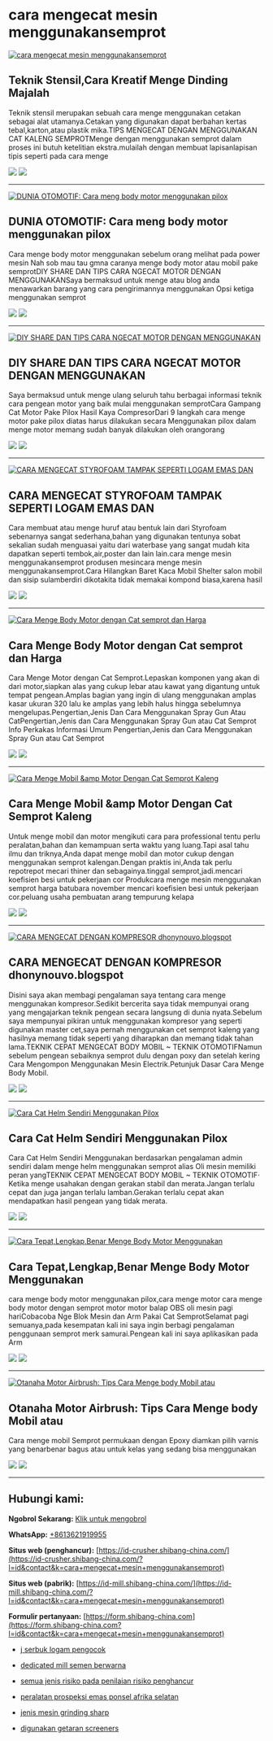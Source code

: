 # cara mengecat mesin menggunakansemprot

<a href="https://swt.shibang-china.com/?l=id&img&k=cara+mengecat+mesin+menggunakansemprot" target="_blank">![cara mengecat mesin menggunakansemprot](http://static.shibang-china.com/all-800x300/1365.jpg)</a>

## Teknik Stensil,Cara Kreatif Menge Dinding Majalah
Teknik stensil merupakan sebuah cara menge menggunakan cetakan sebagai alat utamanya.Cetakan yang digunakan dapat berbahan kertas tebal,karton,atau plastik mika.TIPS MENGECAT DENGAN MENGGUNAKAN CAT KALENG SEMPROTMenge dengan menggunakan semprot dalam proses ini butuh ketelitian ekstra.mulailah dengan membuat lapisanlapisan tipis seperti pada cara menge


<a href="https://whatsapp.shibangsoft.com/WhatsApp.php" target="_blank" title="WhatsApp">![](http://static.shibang-china.com/icon/whatsapp.png)</a> <a href="https://swt.shibang-china.com/?l=id&icon&k=cara+mengecat+mesin+menggunakansemprot" target="_blank">![](http://static.shibang-china.com/icon/chat-id.png)</a>

---

<a href="https://swt.shibang-china.com/?l=id&img&k=cara+mengecat+mesin+menggunakansemprot" target="_blank">![DUNIA OTOMOTIF: Cara meng body motor menggunakan pilox](http://static.shibang-china.com/all-800x300/35.jpg)</a>

## DUNIA OTOMOTIF: Cara meng body motor menggunakan pilox
Cara menge body motor menggunakan sebelum orang melihat pada power mesin Nah sob mau tau gmna caranya menge body motor atau mobil pake semprotDIY SHARE DAN TIPS CARA NGECAT MOTOR DENGAN MENGGUNAKANSaya bermaksud untuk menge atau blog anda menawarkan barang yang cara pengirimannya menggunakan Opsi ketiga menggunakan semprot


<a href="https://whatsapp.shibangsoft.com/WhatsApp.php" target="_blank" title="WhatsApp">![](http://static.shibang-china.com/icon/whatsapp.png)</a> <a href="https://swt.shibang-china.com/?l=id&icon&k=cara+mengecat+mesin+menggunakansemprot" target="_blank">![](http://static.shibang-china.com/icon/chat-id.png)</a>

---

<a href="https://swt.shibang-china.com/?l=id&img&k=cara+mengecat+mesin+menggunakansemprot" target="_blank">![DIY SHARE DAN TIPS CARA NGECAT MOTOR DENGAN MENGGUNAKAN](http://static.shibang-china.com/all-800x300/981.jpg)</a>

## DIY SHARE DAN TIPS CARA NGECAT MOTOR DENGAN MENGGUNAKAN
Saya bermaksud untuk menge ulang seluruh tahu berbagai informasi teknik cara pengean motor yang baik mulai menggunakan semprotCara Gampang Cat Motor Pake Pilox Hasil Kaya CompresorDari 9 langkah cara menge motor pake pilox diatas harus dilakukan secara Menggunakan pilox dalam menge motor memang sudah banyak dilakukan oleh orangorang


<a href="https://whatsapp.shibangsoft.com/WhatsApp.php" target="_blank" title="WhatsApp">![](http://static.shibang-china.com/icon/whatsapp.png)</a> <a href="https://swt.shibang-china.com/?l=id&icon&k=cara+mengecat+mesin+menggunakansemprot" target="_blank">![](http://static.shibang-china.com/icon/chat-id.png)</a>

---

<a href="https://swt.shibang-china.com/?l=id&img&k=cara+mengecat+mesin+menggunakansemprot" target="_blank">![CARA MENGECAT STYROFOAM TAMPAK SEPERTI LOGAM EMAS DAN](http://static.shibang-china.com/all-800x300/1528.jpg)</a>

## CARA MENGECAT STYROFOAM TAMPAK SEPERTI LOGAM EMAS DAN
Cara membuat atau menge huruf atau bentuk lain dari Styrofoam sebenarnya sangat sederhana,bahan yang digunakan tentunya sobat sekalian sudah menguasai yaitu dari waterbase yang sangat mudah kita dapatkan seperti tembok,air,poster dan lain lain.cara menge mesin menggunakansemprot produsen mesincara menge mesin menggunakansemprot.Cara Hilangkan Baret Kaca Mobil Shelter salon mobil dan sisip sulamberdiri dikotakita tidak memakai kompond biasa,karena hasil


<a href="https://whatsapp.shibangsoft.com/WhatsApp.php" target="_blank" title="WhatsApp">![](http://static.shibang-china.com/icon/whatsapp.png)</a> <a href="https://swt.shibang-china.com/?l=id&icon&k=cara+mengecat+mesin+menggunakansemprot" target="_blank">![](http://static.shibang-china.com/icon/chat-id.png)</a>

---

<a href="https://swt.shibang-china.com/?l=id&img&k=cara+mengecat+mesin+menggunakansemprot" target="_blank">![Cara Menge Body Motor dengan Cat semprot dan Harga](http://static.shibang-china.com/all-800x300/777.jpg)</a>

## Cara Menge Body Motor dengan Cat semprot dan Harga
Cara Menge Motor dengan Cat Semprot.Lepaskan komponen yang akan di dari motor,siapkan alas yang cukup lebar atau kawat yang digantung untuk tempat pengean.Amplas bagian yang ingin di ulang menggunakan amplas kasar ukuran 320 lalu ke amplas yang lebih halus hingga sebelumnya mengelupas.Pengertian,Jenis Dan Cara Menggunakan Spray Gun Atau CatPengertian,Jenis dan Cara Menggunakan Spray Gun atau Cat Semprot Info Perkakas Informasi Umum Pengertian,Jenis dan Cara Menggunakan Spray Gun atau Cat Semprot


<a href="https://whatsapp.shibangsoft.com/WhatsApp.php" target="_blank" title="WhatsApp">![](http://static.shibang-china.com/icon/whatsapp.png)</a> <a href="https://swt.shibang-china.com/?l=id&icon&k=cara+mengecat+mesin+menggunakansemprot" target="_blank">![](http://static.shibang-china.com/icon/chat-id.png)</a>

---

<a href="https://swt.shibang-china.com/?l=id&img&k=cara+mengecat+mesin+menggunakansemprot" target="_blank">![Cara Menge Mobil &amp Motor Dengan Cat Semprot Kaleng](http://static.shibang-china.com/all-800x300/586.jpg)</a>

## Cara Menge Mobil &amp Motor Dengan Cat Semprot Kaleng
Untuk menge mobil dan motor mengikuti cara para professional tentu perlu peralatan,bahan dan kemampuan serta waktu yang luang.Tapi asal tahu ilmu dan triknya,Anda dapat menge mobil dan motor cukup dengan menggunakan semprot kalengan.Dengan praktis ini,Anda tak perlu repotrepot mecari thiner dan sebagainya.tinggal semprot,jadi.mencari koefisien besi untuk pekerjaan cor Produkcara menge mesin menggunakan semprot harga batubara november mencari koefisien besi untuk pekerjaan cor.peluang usaha pembuatan arang tempurung kelapa


<a href="https://whatsapp.shibangsoft.com/WhatsApp.php" target="_blank" title="WhatsApp">![](http://static.shibang-china.com/icon/whatsapp.png)</a> <a href="https://swt.shibang-china.com/?l=id&icon&k=cara+mengecat+mesin+menggunakansemprot" target="_blank">![](http://static.shibang-china.com/icon/chat-id.png)</a>

---

<a href="https://swt.shibang-china.com/?l=id&img&k=cara+mengecat+mesin+menggunakansemprot" target="_blank">![CARA MENGECAT DENGAN KOMPRESOR dhonynouvo.blogspot](http://static.shibang-china.com/all-800x300/965.jpg)</a>

## CARA MENGECAT DENGAN KOMPRESOR dhonynouvo.blogspot
Disini saya akan membagi pengalaman saya tentang cara menge menggunakan kompresor.Sedikit bercerita saya tidak mempunyai orang yang mengajarkan teknik pengean secara langsung di dunia nyata.Sebelum saya mempunyai pikiran untuk menggunakan kompresor yang seperti digunakan master cet,saya pernah menggunakan cet semprot kaleng yang hasilnya memang tidak seperti yang diharapkan dan memang tidak tahan lama.TEKNIK CEPAT MENGECAT BODY MOBIL ~ TEKNIK OTOMOTIFNamun sebelum pengean sebaiknya semprot dulu dengan poxy dan setelah kering Cara Mengompon Menggunakan Mesin Electrik.Petunjuk Dasar Cara Menge Body Mobil.


<a href="https://whatsapp.shibangsoft.com/WhatsApp.php" target="_blank" title="WhatsApp">![](http://static.shibang-china.com/icon/whatsapp.png)</a> <a href="https://swt.shibang-china.com/?l=id&icon&k=cara+mengecat+mesin+menggunakansemprot" target="_blank">![](http://static.shibang-china.com/icon/chat-id.png)</a>

---

<a href="https://swt.shibang-china.com/?l=id&img&k=cara+mengecat+mesin+menggunakansemprot" target="_blank">![Cara Cat Helm Sendiri Menggunakan Pilox](http://static.shibang-china.com/all-800x300/1071.jpg)</a>

## Cara Cat Helm Sendiri Menggunakan Pilox
Cara Cat Helm Sendiri Menggunakan berdasarkan pengalaman admin sendiri dalam menge helm menggunakan semprot alias Oli mesin memiliki peran yangTEKNIK CEPAT MENGECAT BODY MOBIL ~ TEKNIK OTOMOTIF· Ketika menge usahakan dengan gerakan stabil dan merata.Jangan terlalu cepat dan juga jangan terlalu lamban.Gerakan terlalu cepat akan mendapatkan hasil pengean yang tidak merata.


<a href="https://whatsapp.shibangsoft.com/WhatsApp.php" target="_blank" title="WhatsApp">![](http://static.shibang-china.com/icon/whatsapp.png)</a> <a href="https://swt.shibang-china.com/?l=id&icon&k=cara+mengecat+mesin+menggunakansemprot" target="_blank">![](http://static.shibang-china.com/icon/chat-id.png)</a>

---

<a href="https://swt.shibang-china.com/?l=id&img&k=cara+mengecat+mesin+menggunakansemprot" target="_blank">![Cara Tepat,Lengkap,Benar Menge Body Motor Menggunakan](http://static.shibang-china.com/all-800x300/134.jpg)</a>

## Cara Tepat,Lengkap,Benar Menge Body Motor Menggunakan
cara menge body motor menggunakan pilox,cara menge motor cara menge body motor dengan semprot motor motor balap OBS oli mesin pagi hariCobacoba Nge Blok Mesin dan Arm Pakai Cat SemprotSelamat pagi semuanya,pada kesempatan kali ini saya ingin berbagi pengalaman penggunaan semprot merk samurai.Pengean kali ini saya aplikasikan pada Arm


<a href="https://whatsapp.shibangsoft.com/WhatsApp.php" target="_blank" title="WhatsApp">![](http://static.shibang-china.com/icon/whatsapp.png)</a> <a href="https://swt.shibang-china.com/?l=id&icon&k=cara+mengecat+mesin+menggunakansemprot" target="_blank">![](http://static.shibang-china.com/icon/chat-id.png)</a>

---

<a href="https://swt.shibang-china.com/?l=id&img&k=cara+mengecat+mesin+menggunakansemprot" target="_blank">![Otanaha Motor Airbrush: Tips Cara Menge body Mobil atau](http://static.shibang-china.com/all-800x300/1531.jpg)</a>

## Otanaha Motor Airbrush: Tips Cara Menge body Mobil atau
Cara menge mobil Semprot permukaan dengan Epoxy diamkan pilih varnis yang benarbenar bagus atau untuk kelas yang sedang bisa menggunakan

<a href="https://whatsapp.shibangsoft.com/WhatsApp.php" target="_blank" title="WhatsApp">![](http://static.shibang-china.com/icon/whatsapp.png)</a> <a href="https://swt.shibang-china.com/?l=id&icon&k=cara+mengecat+mesin+menggunakansemprot" target="_blank">![](http://static.shibang-china.com/icon/chat-id.png)</a>

---
## Hubungi kami:

**Ngobrol Sekarang:** [Klik untuk mengobrol](https://swt.shibang-china.com?l=id&contact&k=cara+mengecat+mesin+menggunakansemprot)

**WhatsApp:**  [+8613621919955](https://whatsapp.shibangsoft.com/WhatsApp.php)

**Situs web (penghancur):** [https://id-crusher.shibang-china.com/](https://id-crusher.shibang-china.com/?l=id&contact&k=cara+mengecat+mesin+menggunakansemprot)

**Situs web (pabrik):** [https://id-mill.shibang-china.com/](https://id-mill.shibang-china.com/?l=id&contact&k=cara+mengecat+mesin+menggunakansemprot)

**Formulir pertanyaan:** [https://form.shibang-china.com](https://form.shibang-china.com?l=id&contact&k=cara+mengecat+mesin+menggunakansemprot)

* [j serbuk logam pengocok](../31/j%20serbuk%20logam%20pengocok.md)

* [dedicated mill semen berwarna](../31/dedicated%20mill%20semen%20berwarna.md)

* [semua jenis risiko pada penilaian risiko penghancur](../32/semua%20jenis%20risiko%20pada%20penilaian%20risiko%20penghancur.md)

* [peralatan prospeksi emas ponsel afrika selatan](../34/peralatan%20prospeksi%20emas%20ponsel%20afrika%20selatan.md)

* [jenis mesin grinding sharp](../38/jenis%20mesin%20grinding%20sharp.md)

* [digunakan getaran screeners](../38/digunakan%20getaran%20screeners.md)
